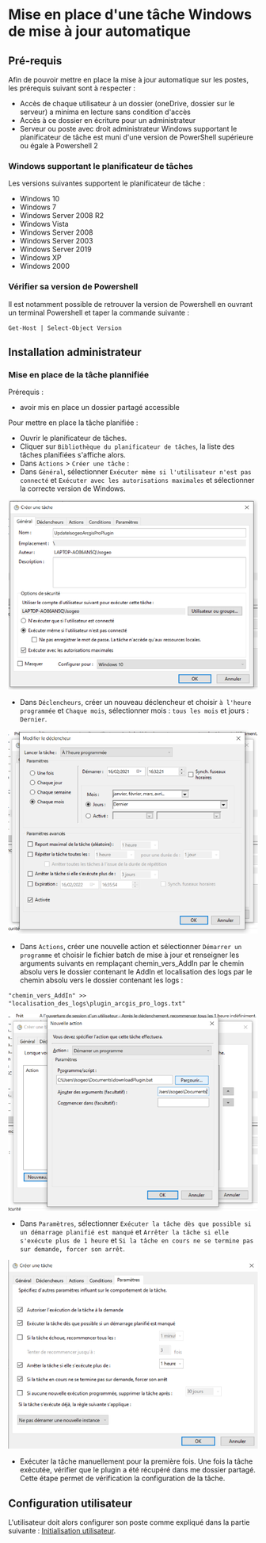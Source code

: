 # Mise en place d'une tâche Windows de mise à jour automatique

## Pré-requis

Afin de pouvoir mettre en place la mise à jour automatique sur les postes, les prérequis suivant sont à respecter : 

* Accès de chaque utilisateur à un dossier (oneDrive, dossier sur le serveur) a minima en lecture sans condition d'accès
* Accès à ce dossier en écriture pour un administrateur
* Serveur ou poste avec droit administrateur Windows supportant le planificateur de tâche est muni d'une version de PowerShell supérieure ou égale à Powershell 2

### Windows supportant le planificateur de tâches

Les versions suivantes supportent le planificateur de tâche :

* Windows 10
* Windows 7
* Windows Server 2008 R2
* Windows Vista
* Windows Server 2008
* Windows Server 2003
* Windows Server 2019
* Windows XP
* Windows 2000

### Vérifier sa version de Powershell

Il est notamment possible de retrouver la version de Powershell en ouvrant un terminal Powershell et taper la commande suivante : 

```shell
Get-Host | Select-Object Version
```

## Installation administrateur

### Mise en place de la tâche plannifiée 

Prérequis :

* avoir mis en place un dossier partagé accessible

Pour mettre en place la tâche planifiée :

* Ouvrir le planificateur de tâches.
* Cliquer sur `Bibliothèque du planificateur de tâches`, la liste des tâches planifiées s'affiche alors.
* Dans `Actions` > `Créer une tâche` :  
* Dans `Général`, sélectionner `Exécuter même si l'utilisateur n'est pas connecté` et `Exécuter avec les autorisations maximales` et sélectionner la correcte version de Windows.

!["Général"](../../assets/taskplanner_task_general.PNG)

* Dans `Déclencheurs`, créer un nouveau déclencheur et choisir `à l'heure programmée` et `Chaque mois`, sélectionner mois : `tous les mois` et jours : `Dernier`.

!["Déclencheurs"](../../assets/taskplanner_task_declencheur.PNG)

* Dans `Actions`, créer une nouvelle action et sélectionner `Démarrer un programme` et choisir le fichier batch de mise à jour et renseigner les arguments suivants en remplaçant chemin_vers_AddIn par le chemin absolu vers le dossier contenant le AddIn et localisation des logs par le chemin absolu vers le dossier contenant les logs :

```
"chemin_vers_AddIn" >> "localisation_des_logs\plugin_arcgis_pro_logs.txt"
 ```



!["Actions"](../../assets/taskplanner_task_actions.PNG)



* Dans `Paramètres`, sélectionner `Exécuter la tâche dès que possible si un démarrage planifié est manqué` et `Arrêter la tâche si elle s'exécute plus de 1 heure` et `Si la tâche en cours ne se termine pas sur demande, forcer son arrêt`.

!["Paramètres"](../../assets/taskplanner_task_parameters.PNG)

* Exécuter la tâche manuellement pour la première fois. Une fois la tâche exécutée, vérifier que le plugin a été récupéré dans me dossier partagé. Cette étape permet de vérification la configuration de la tâche.

## Configuration utilisateur

L'utilisateur doit alors configurer son poste comme expliqué dans la partie suivante : [Initialisation utilisateur](../update/user.md). 